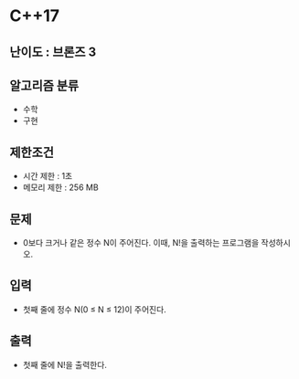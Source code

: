 # C++17

## 난이도 : 브론즈 3

## 알고리즘 분류
  - 수학
  - 구현

## 제한조건
  - 시간 제한 : 1초
  - 메모리 제한 : 256 MB

## 문제
  - 0보다 크거나 같은 정수 N이 주어진다. 이때, N!을 출력하는 프로그램을 작성하시오.

## 입력
  - 첫째 줄에 정수 N(0 ≤ N ≤ 12)이 주어진다.

## 출력
  - 첫째 줄에 N!을 출력한다.

